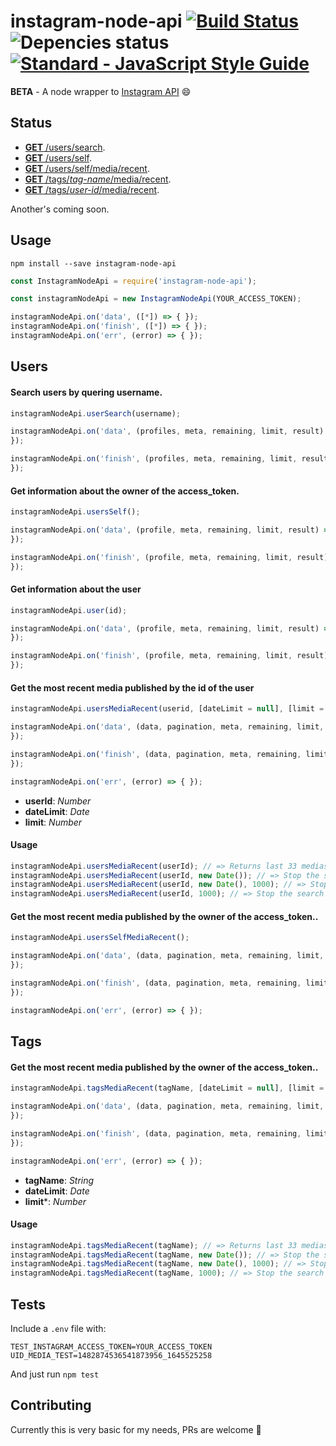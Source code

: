 # instagram-node-api [![Build Status](https://travis-ci.org/squidit/instagram-node-api.svg?branch=master)](https://travis-ci.org/squidit/instagram-node-api) ![[Depencies status](https://david-dm.org/squidit/instagram-node-api/)](https://david-dm.org/squidit/instagram-node-api.svg) [![Standard - JavaScript Style Guide](https://img.shields.io/badge/code_style-standard-brightgreen.svg)](http://standardjs.com/)

**BETA** - A node wrapper to [Instagram API](https://www.instagram.com/developer/endpoints/) 😄

## Status
- [**GET** /users/search](https://www.instagram.com/developer/endpoints/users/#get_users_search).
- [**GET** /users/self](https://www.instagram.com/developer/endpoints/users/#get_users_self).
- [**GET** /users/self/media/recent](https://www.instagram.com/developer/endpoints/users/#get_users_media_recent_self).
- [**GET** /tags/*tag-name*/media/recent](https://www.instagram.com/developer/endpoints/tags/#get_tags_media_recent).
- [**GET** /tags/*user-id*/media/recent](https://www.instagram.com/developer/endpoints/users/#get_users_media_recent).

Another's coming soon.

## Usage
`npm install --save instagram-node-api`

```js
const InstagramNodeApi = require('instagram-node-api');

const instagramNodeApi = new InstagramNodeApi(YOUR_ACCESS_TOKEN);

instagramNodeApi.on('data', ([*]) => { });
instagramNodeApi.on('finish', ([*]) => { });
instagramNodeApi.on('err', (error) => { });
```

## Users
#### Search users by quering username.
```js
instagramNodeApi.userSearch(username);

instagramNodeApi.on('data', (profiles, meta, remaining, limit, result) => {
});

instagramNodeApi.on('finish', (profiles, meta, remaining, limit, result) => {
});
```

#### Get information about the owner of the access_token.
```js
instagramNodeApi.usersSelf();

instagramNodeApi.on('data', (profile, meta, remaining, limit, result) => {
});

instagramNodeApi.on('finish', (profile, meta, remaining, limit, result) => {
});
```

#### Get information about the user
```js
instagramNodeApi.user(id);

instagramNodeApi.on('data', (profile, meta, remaining, limit, result) => {
});

instagramNodeApi.on('finish', (profile, meta, remaining, limit, result) => {
});
```

#### Get the most recent media published by the id of the user
```js
instagramNodeApi.usersMediaRecent(userid, [dateLimit = null], [limit = 0]);

instagramNodeApi.on('data', (data, pagination, meta, remaining, limit, result) => {
});

instagramNodeApi.on('finish', (data, pagination, meta, remaining, limit, result) => {
});

instagramNodeApi.on('err', (error) => { });
```

- **userId**: *Number* 
- **dateLimit**: *Date*
- **limit**: *Number*

#### Usage
```js
instagramNodeApi.usersMediaRecent(userId); // => Returns last 33 medias from user
instagramNodeApi.usersMediaRecent(userId, new Date()); // => Stop the search when founded some media which is greater than the date informed
instagramNodeApi.usersMediaRecent(userId, new Date(), 1000); // => Stop the search when founded some media which is greater than the date informed or the limit
instagramNodeApi.usersMediaRecent(userId, 1000); // => Stop the search when the number of founded medias is greater than the limit informed
``` 

#### Get the most recent media published by the owner of the access_token..
```js
instagramNodeApi.usersSelfMediaRecent();

instagramNodeApi.on('data', (data, pagination, meta, remaining, limit, result) => {
});

instagramNodeApi.on('finish', (data, pagination, meta, remaining, limit, result) => {
});

instagramNodeApi.on('err', (error) => { });
```

## Tags
#### Get the most recent media published by the owner of the access_token..
```js
instagramNodeApi.tagsMediaRecent(tagName, [dateLimit = null], [limit = 0]);

instagramNodeApi.on('data', (data, pagination, meta, remaining, limit, result) => {
});

instagramNodeApi.on('finish', (data, pagination, meta, remaining, limit, result) => {
});

instagramNodeApi.on('err', (error) => { });
``` 

- **tagName**: *String* 
- **dateLimit**: *Date*
- **limit***: *Number*

#### Usage
```js
instagramNodeApi.tagsMediaRecent(tagName); // => Returns last 33 medias from tag
instagramNodeApi.tagsMediaRecent(tagName, new Date()); // => Stop the search when founded some media which is greater than the date informed
instagramNodeApi.tagsMediaRecent(tagName, new Date(), 1000); // => Stop the search when founded some media which is greater than the date informed or the limit
instagramNodeApi.tagsMediaRecent(tagName, 1000); // => Stop the search when the number of founded medias is greater than the limit informed
``` 

## Tests
Include a `.env` file with:

```
TEST_INSTAGRAM_ACCESS_TOKEN=YOUR_ACCESS_TOKEN
UID_MEDIA_TEST=1482874536541873956_1645525258
```

And just run `npm test`

## Contributing
Currently this is very basic for my needs, PRs are welcome 🙏
